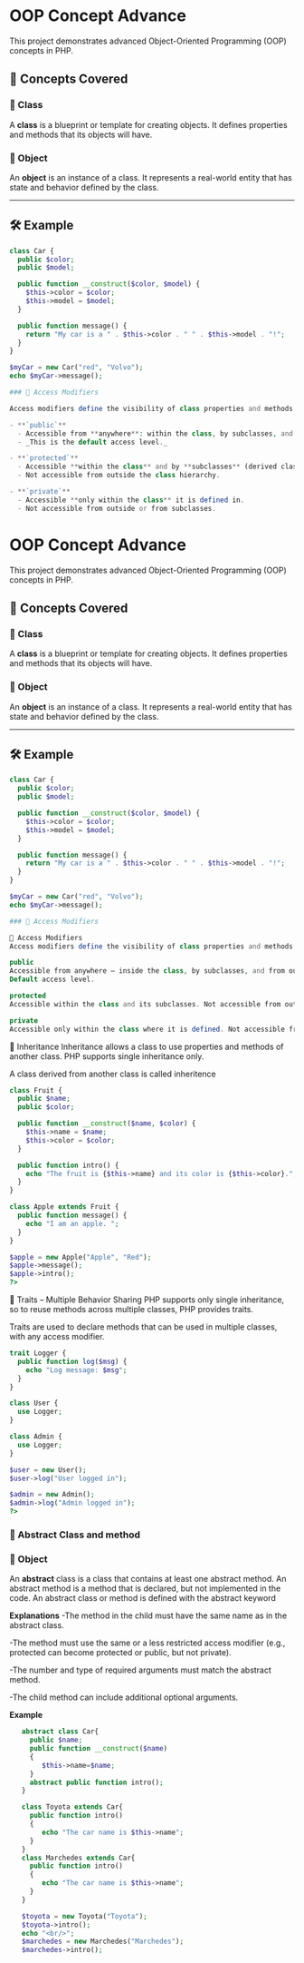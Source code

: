 # OOP Concept Advance

This project demonstrates advanced Object-Oriented Programming (OOP) concepts in PHP.

## 📘 Concepts Covered

### 🔹 Class

A **class** is a blueprint or template for creating objects. It defines properties and methods that its objects will have.

### 🔹 Object

An **object** is an instance of a class. It represents a real-world entity that has state and behavior defined by the class.

---

## 🛠️ Example

```php
class Car {
  public $color;
  public $model;

  public function __construct($color, $model) {
    $this->color = $color;
    $this->model = $model;
  }

  public function message() {
    return "My car is a " . $this->color . " " . $this->model . "!";
  }
}

$myCar = new Car("red", "Volvo");
echo $myCar->message();

### 🔹 Access Modifiers

Access modifiers define the visibility of class properties and methods:

- **`public`**
  - Accessible from **anywhere**: within the class, by subclasses, and from outside the class.
  - _This is the default access level._

- **`protected`**
  - Accessible **within the class** and by **subclasses** (derived classes).
  - Not accessible from outside the class hierarchy.

- **`private`**
  - Accessible **only within the class** it is defined in.
  - Not accessible from outside or from subclasses.

```

# OOP Concept Advance

This project demonstrates advanced Object-Oriented Programming (OOP) concepts in PHP.

## 📘 Concepts Covered

### 🔹 Class

A **class** is a blueprint or template for creating objects. It defines properties and methods that its objects will have.

### 🔹 Object

An **object** is an instance of a class. It represents a real-world entity that has state and behavior defined by the class.

---

## 🛠️ Example

```php
class Car {
  public $color;
  public $model;

  public function __construct($color, $model) {
    $this->color = $color;
    $this->model = $model;
  }

  public function message() {
    return "My car is a " . $this->color . " " . $this->model . "!";
  }
}

$myCar = new Car("red", "Volvo");
echo $myCar->message();

### 🔹 Access Modifiers

🔹 Access Modifiers
Access modifiers define the visibility of class properties and methods:

public
Accessible from anywhere – inside the class, by subclasses, and from outside the class.
Default access level.

protected
Accessible within the class and its subclasses. Not accessible from outside.

private
Accessible only within the class where it is defined. Not accessible from outside or subclasses.

```

🧬 Inheritance
Inheritance allows a class to use properties and methods of another class. PHP supports single inheritance only.

A class derived from another class is called inheritence

```php
class Fruit {
  public $name;
  public $color;

  public function __construct($name, $color) {
    $this->name = $name;
    $this->color = $color;
  }

  public function intro() {
    echo "The fruit is {$this->name} and its color is {$this->color}.";
  }
}

class Apple extends Fruit {
  public function message() {
    echo "I am an apple. ";
  }
}

$apple = new Apple("Apple", "Red");
$apple->message();
$apple->intro();
?>
```

🔧 Traits – Multiple Behavior Sharing
PHP supports only single inheritance, so to reuse methods across multiple classes, PHP provides traits.

Traits are used to declare methods that can be used in multiple classes, with any access modifier.

```php
trait Logger {
  public function log($msg) {
    echo "Log message: $msg";
  }
}

class User {
  use Logger;
}

class Admin {
  use Logger;
}

$user = new User();
$user->log("User logged in");

$admin = new Admin();
$admin->log("Admin logged in");
?>
```

### 🔹 Abstract Class and method

### 🔹 Object

An **abstract** class is a class that contains at least one abstract method. An abstract method is a method that is declared, but not implemented in the code.
An abstract class or method is defined with the abstract keyword

**Explanations**
-The method in the child must have the same name as in the abstract class.

-The method must use the same or a less restricted access modifier (e.g., protected can become protected or public, but not private).

-The number and type of required arguments must match the abstract method.

-The child method can include additional optional arguments.

**Example**

```php
   abstract class Car{
     public $name;
     public function __construct($name)
     {
        $this->name=$name;
     }
     abstract public function intro();
   }

   class Toyota extends Car{
     public function intro()
     {
        echo "The car name is $this->name";
     }
   }
   class Marchedes extends Car{
     public function intro()
     {
        echo "The car name is $this->name";
     }
   }

   $toyota = new Toyota("Toyota");
   $toyota->intro();
   echo "<br/>";
   $marchedes = new Marchedes("Marchedes");
   $marchedes->intro();
```
